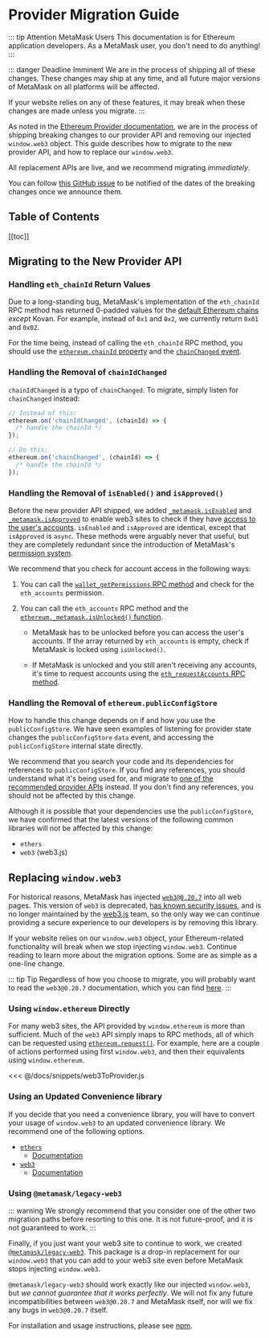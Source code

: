 # Provider Migration Guide

::: tip Attention MetaMask Users
This documentation is for Ethereum application developers.
As a MetaMask user, you don't need to do anything!
:::

::: danger Deadline Imminent
We are in the process of shipping all of these changes.
These changes may ship at any time, and all future major versions of MetaMask on all platforms will be affected.

If your website relies on any of these features, it may break when these changes are made unless you migrate.
:::

As noted in the [Ethereum Provider documentation](./ethereum-provider.html#upcoming-breaking-changes), we are in the process of shipping breaking changes to our provider API and removing our injected `window.web3` object.
This guide describes how to migrate to the new provider API, and how to replace our `window.web3`.

All replacement APIs are live, and we recommend migrating _immediately_.

You can follow [this GitHub issue](https://github.com/MetaMask/metamask-extension/issues/8077) to be notified of the dates of the breaking changes once we announce them.

## Table of Contents

[[toc]]

## Migrating to the New Provider API

### Handling `eth_chainId` Return Values

Due to a long-standing bug, MetaMask's implementation of the `eth_chainId` RPC method has returned 0-padded values for the [default Ethereum chains](./ethereum-provider.html#chain-ids) _except_ Kovan.
For example, instead of `0x1` and `0x2`, we currently return `0x01` and `0x02`.

For the time being, instead of calling the `eth_chainId` RPC method, you should use the [`ethereum.chainId` property](./ethereum-provider.html#ethereum-chainid) and the [`chainChanged` event](./ethereum-provider.html#chainchanged).

### Handling the Removal of `chainIdChanged`

`chainIdChanged` is a typo of `chainChanged`.
To migrate, simply listen for `chainChanged` instead:

```javascript
// Instead of this:
ethereum.on('chainIdChanged', (chainId) => {
  /* handle the chainId */
});

// Do this:
ethereum.on('chainChanged', (chainId) => {
  /* handle the chainId */
});
```

### Handling the Removal of `isEnabled()` and `isApproved()`

Before the new provider API shipped, we added
[`_metamask.isEnabled`](./ethereum-provider.html#ethereum-metamask-isenabled-to-be-removed) and
[`_metamask.isApproved`](./ethereum-provider.html#ethereum-metamask-isapproved-to-be-removed)
to enable web3 sites to check if they have [access to the user's accounts](./rpc-api.html#eth-requestaccounts).
`isEnabled` and `isApproved` are identical, except that `isApproved` is `async`.
These methods were arguably never that useful, but they are completely redundant since the introduction of MetaMask's [permission system](./rpc-api.html#permissions).

We recommend that you check for account access in the following ways:

1. You can call the [`wallet_getPermissions` RPC method](./rpc-api.html#wallet-getpermissions) and check for the `eth_accounts` permission.

2. You can call the `eth_accounts` RPC method and the [`ethereum._metamask.isUnlocked()` function](./ethereum-provider.html#ethereum-metamask-isunlocked).

   - MetaMask has to be unlocked before you can access the user's accounts.
     If the array returned by `eth_accounts` is empty, check if MetaMask is locked using `isUnlocked()`.

   - If MetaMask is unlocked and you still aren't receiving any accounts, it's time to request accounts using the [`eth_requestAccounts` RPC method](./rpc-api.html#eth-requestaccounts).

### Handling the Removal of `ethereum.publicConfigStore`

How to handle this change depends on if and how you use the `publicConfigStore`.
We have seen examples of listening for provider state changes the `publicConfigStore` `data` event, and accessing the `publicConfigStore` internal state directly.

We recommend that you search your code and its dependencies for references to `publicConfigStore`.
If you find any references, you should understand what it's being used for, and migrate to [one of the recommended provider APIs](./ethereum-provider.html#using-the-provider) instead.
If you don't find any references, you should not be affected by this change.

Although it is possible that your dependencies use the `publicConfigStore`, we have confirmed that the latest versions of the following common libraries will not be affected by this change:

- `ethers`
- `web3` (web3.js)

## Replacing `window.web3`

For historical reasons, MetaMask has injected [`web3@0.20.7`](https://github.com/ethereum/web3.js/tree/0.20.7) into all web pages.
This version of `web3` is deprecated, [has known security issues](https://github.com/ethereum/web3.js/issues/3065), and is no longer maintained by the [web3.js](https://github.com/ethereum/web3.js/) team, so the only way we can continue providing a secure experience to our developers is by removing this library.

If your website relies on our `window.web3` object, your Ethereum-related functionality will break when we stop injecting `window.web3`.
Continue reading to learn more about the migration options. Some are as simple as a one-line change.

::: tip Tip
Regardless of how you choose to migrate, you will probably want to read the `web3@0.20.7` documentation, which you can find [here](https://github.com/ethereum/web3.js/blob/0.20.7/DOCUMENTATION.md).
:::

### Using `window.ethereum` Directly

For many web3 sites, the API provided by `window.ethereum` is more than sufficient.
Much of the `web3` API simply maps to RPC methods, all of which can be requested using [`ethereum.request()`](./ethereum-provider.html#ethereum-request-args).
For example, here are a couple of actions performed using first `window.web3`, and then their equivalents using `window.ethereum`.

<<< @/docs/snippets/web3ToProvider.js

### Using an Updated Convenience library

If you decide that you need a convenience library, you will have to convert your usage of `window.web3` to an updated convenience library.
We recommend one of the following options.

- [`ethers`](https://npmjs.com/package/ethers)
  - [Documentation](https://docs.ethers.io/)
- [`web3`](https://npmjs.com/package/web3)
  - [Documentation](https://web3js.readthedocs.io)

### Using `@metamask/legacy-web3`

::: warning
We strongly recommend that you consider one of the other two migration paths before resorting to this one.
It is not future-proof, and it is not guaranteed to work.
:::

Finally, if you just want your web3 site to continue to work, we created [`@metamask/legacy-web3`](https://npmjs.com/package/@metamask/legacy-web3).
This package is a drop-in replacement for our `window.web3` that you can add to your web3 site even before MetaMask stops injecting `window.web3`.

`@metamask/legacy-web3` should work exactly like our injected `window.web3`, but _we cannot guarantee that it works perfectly_.
We will not fix any future incompatibilities between `web3@0.20.7` and MetaMask itself, nor will we fix any bugs in `web3@0.20.7` itself.

For installation and usage instructions, please see [npm](https://npmjs.com/package/@metamask/legacy-web3).

